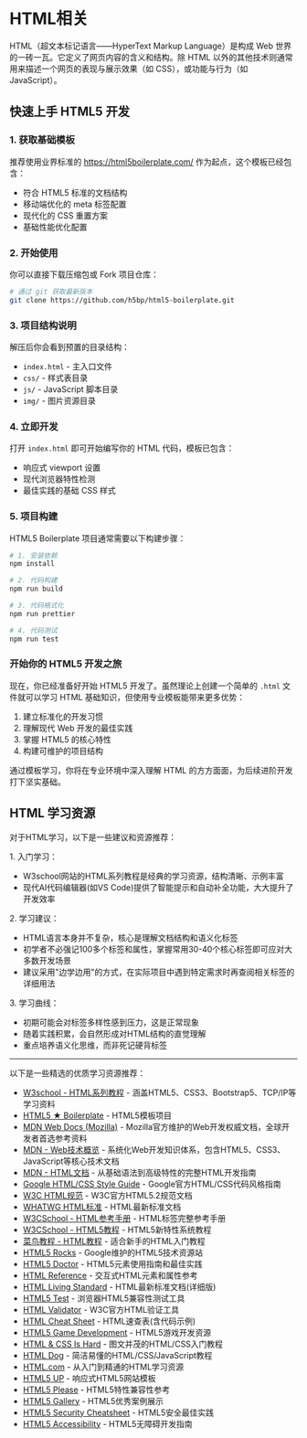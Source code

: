 # HTML相关

HTML（超文本标记语言——HyperText Markup Language）是构成 Web 世界的一砖一瓦。它定义了网页内容的含义和结构。除 HTML 以外的其他技术则通常用来描述一个网页的表现与展示效果（如 CSS），或功能与行为（如 JavaScript）。

## 快速上手 HTML5 开发

### 1. 获取基础模板

推荐使用业界标准的 <https://html5boilerplate.com/> 作为起点，这个模板已经包含：

- 符合 HTML5 标准的文档结构
- 移动端优化的 meta 标签配置
- 现代化的 CSS 重置方案
- 基础性能优化配置

### 2. 开始使用

你可以直接下载压缩包或 Fork 项目仓库：

```bash
# 通过 git 获取最新版本
git clone https://github.com/h5bp/html5-boilerplate.git
```

### 3. 项目结构说明

解压后你会看到预置的目录结构：

- `index.html` - 主入口文件
- `css/` - 样式表目录
- `js/` - JavaScript 脚本目录
- `img/` - 图片资源目录

### 4. 立即开发

打开 `index.html` 即可开始编写你的 HTML 代码，模板已包含：

- 响应式 viewport 设置
- 现代浏览器特性检测
- 最佳实践的基础 CSS 样式

### 5. 项目构建

HTML5 Boilerplate 项目通常需要以下构建步骤：

```bash
# 1. 安装依赖
npm install

# 2. 代码构建
npm run build

# 3. 代码格式化
npm run prettier

# 4. 代码测试
npm run test
```

### 开始你的 HTML5 开发之旅

现在，你已经准备好开始 HTML5 开发了。虽然理论上创建一个简单的 `.html` 文件就可以学习 HTML 基础知识，但使用专业模板能带来更多优势：

1. 建立标准化的开发习惯
2. 理解现代 Web 开发的最佳实践
3. 掌握 HTML5 的核心特性
4. 构建可维护的项目结构

通过模板学习，你将在专业环境中深入理解 HTML 的方方面面，为后续进阶开发打下坚实基础。

## HTML 学习资源

对于HTML学习，以下是一些建议和资源推荐：

1\. 入门学习：

- W3school网站的HTML系列教程是经典的学习资源，结构清晰、示例丰富
- 现代AI代码编辑器(如VS Code)提供了智能提示和自动补全功能，大大提升了开发效率

2\. 学习建议：

- HTML语言本身并不复杂，核心是理解文档结构和语义化标签
- 初学者不必强记100多个标签和属性，掌握常用30-40个核心标签即可应对大多数开发场景
- 建议采用"边学边用"的方式，在实际项目中遇到特定需求时再查阅相关标签的详细用法

3\. 学习曲线：

- 初期可能会对标签多样性感到压力，这是正常现象
- 随着实践积累，会自然形成对HTML结构的直觉理解
- 重点培养语义化思维，而非死记硬背标签

---

以下是一些精选的优质学习资源推荐：

- [W3school - HTML系列教程](https://www.w3school.com.cn/h.asp) - 涵盖HTML5、CSS3、Bootstrap5、TCP/IP等学习资料
- [HTML5 ★ Boilerplate](https://html5boilerplate.com/) - HTML5模板项目
- [MDN Web Docs (Mozilla)​](https://developer.mozilla.org/zh-CN/) - Mozilla官方维护的Web开发权威文档，全球开发者首选参考资料
- [MDN - Web技术概览](https://developer.mozilla.org/zh-CN/docs/Web) - 系统化Web开发知识体系，包含HTML5、CSS3、JavaScript等核心技术文档
- [MDN - HTML文档](https://developer.mozilla.org/zh-CN/docs/Web/HTML) - 从基础语法到高级特性的完整HTML开发指南
- [Google HTML/CSS Style Guide](https://google.github.io/styleguide/htmlcssguide.html) - Google官方HTML/CSS代码风格指南
- [W3C HTML规范](https://www.w3.org/TR/html52/) - W3C官方HTML5.2规范文档
- [WHATWG HTML标准](https://html.spec.whatwg.org/) - HTML最新标准文档
- [W3CSchool - HTML参考手册](https://www.w3cschool.cn/htmltags/) - HTML标签完整参考手册
- [W3CSchool - HTML5教程](https://www.w3cschool.cn/html5/) - HTML5新特性系统教程
- [菜鸟教程 - HTML教程](https://www.runoob.com/html/html-tutorial.html) - 适合新手的HTML入门教程
- [HTML5 Rocks](https://www.html5rocks.com/) - Google维护的HTML5技术资源站
- [HTML5 Doctor](http://html5doctor.com/) - HTML5元素使用指南和最佳实践
- [HTML Reference](https://htmlreference.io/) - 交互式HTML元素和属性参考
- [HTML Living Standard](https://html.spec.whatwg.org/multipage/) - HTML最新标准文档(详细版)
- [HTML5 Test](https://html5test.com/) - 浏览器HTML5兼容性测试工具
- [HTML Validator](https://validator.w3.org/) - W3C官方HTML验证工具
- [HTML Cheat Sheet](https://htmlcheatsheet.com/) - HTML速查表(含代码示例)
- [HTML5 Game Development](https://html5gamedevelopment.com/) - HTML5游戏开发资源
- [HTML & CSS Is Hard](https://internetingishard.netlify.app/) - 图文并茂的HTML/CSS入门教程
- [HTML Dog](https://htmldog.com/) - 简洁易懂的HTML/CSS/JavaScript教程
- [HTML.com](https://html.com/) - 从入门到精通的HTML学习资源
- [HTML5 UP](https://html5up.net/) - 响应式HTML5网站模板
- [HTML5 Please](https://html5please.com/) - HTML5特性兼容性参考
- [HTML5 Gallery](http://html5gallery.com/) - HTML5优秀案例展示
- [HTML5 Security Cheatsheet](https://html5sec.org/) - HTML5安全最佳实践
- [HTML5 Accessibility](https://www.html5accessibility.com/) - HTML5无障碍开发指南
